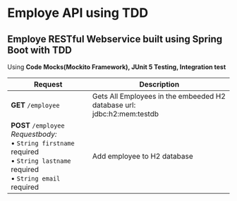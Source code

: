 # Employe API using TDD
## Employe RESTful Webservice built using Spring Boot with TDD

Using **Code Mocks(Mockito Framework), JUnit 5 Testing, Integration test**

Request | Description
------------ | -------------
**GET** `/employee`  | Gets All Employees in the embeeded H2 database url: <br> jdbc:h2:mem:testdb
**POST** `/employee` <br> *Requestbody:* <br> • `String firstname` required <br> • `String lastname` required <br> • `String email` required | Add employee to H2 database

